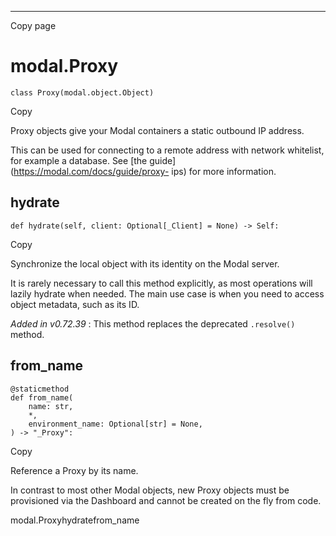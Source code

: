 * * *

Copy page

# modal.Proxy

    class Proxy(modal.object.Object)

Copy

Proxy objects give your Modal containers a static outbound IP address.

This can be used for connecting to a remote address with network whitelist,
for example a database. See [the guide](https://modal.com/docs/guide/proxy-
ips) for more information.

## hydrate

    def hydrate(self, client: Optional[_Client] = None) -> Self:

Copy

Synchronize the local object with its identity on the Modal server.

It is rarely necessary to call this method explicitly, as most operations will
lazily hydrate when needed. The main use case is when you need to access
object metadata, such as its ID.

_Added in v0.72.39_ : This method replaces the deprecated `.resolve()` method.

## from_name

    @staticmethod
    def from_name(
        name: str,
        *,
        environment_name: Optional[str] = None,
    ) -> "_Proxy":

Copy

Reference a Proxy by its name.

In contrast to most other Modal objects, new Proxy objects must be provisioned
via the Dashboard and cannot be created on the fly from code.

modal.Proxyhydratefrom_name
